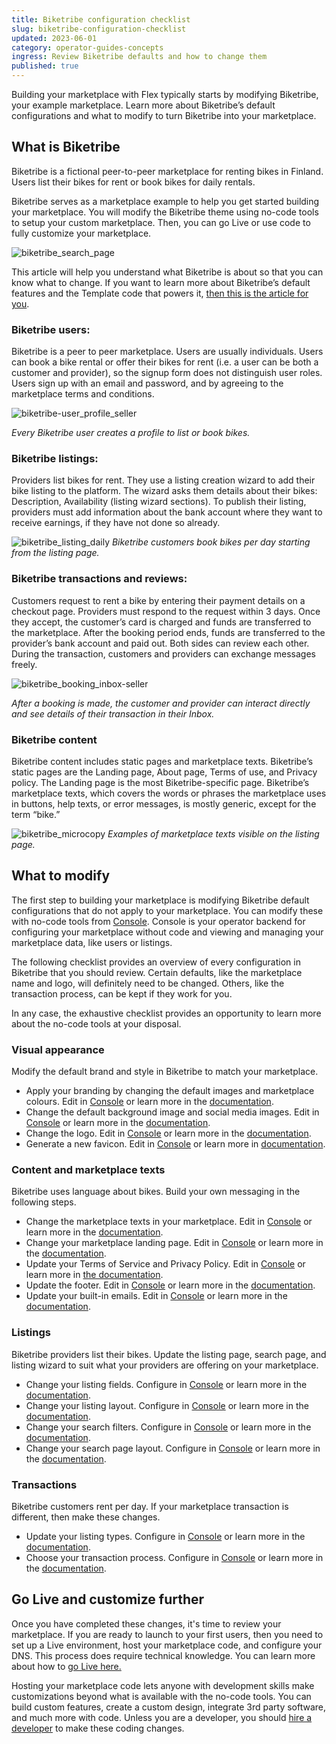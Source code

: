 ```yaml
---
title: Biketribe configuration checklist
slug: biketribe-configuration-checklist
updated: 2023-06-01
category: operator-guides-concepts
ingress: Review Biketribe defaults and how to change them
published: true
---
```


Building your marketplace with Flex typically starts by modifying
Biketribe, your example marketplace. Learn more about Biketribe’s
default configurations and what to modify to turn Biketribe into your
marketplace.

## What is Biketribe

Biketribe is a fictional peer-to-peer marketplace for renting bikes in
Finland. Users list their bikes for rent or book bikes for daily
rentals.

Biketribe serves as a marketplace example to help you get started
building your marketplace. You will modify the Biketribe theme using
no-code tools to setup your custom marketplace. Then, you can go Live or
use code to fully customize your marketplace.

![biketribe_search_page](./search_page-grid_layout-landscape.png)

This article will help you understand what Biketribe is about so that
you can know what to change. If you want to learn more about Biketribe’s
default features and the Template code that powers it,
[then this is the article for you](https://www.sharetribe.com/docs/introduction/introducing-template/).

### Biketribe users:

Biketribe is a peer to peer marketplace. Users are usually individuals.
Users can book a bike rental or offer their bikes for rent (i.e. a user
can be both a customer and provider), so the signup form does not
distinguish user roles. Users sign up with an email and password, and by
agreeing to the marketplace terms and conditions.

![biketribe-user_profile_seller](./biketribe-user_profile-seller.png)

_Every Biketribe user creates a profile to list or book bikes._

### Biketribe listings:

Providers list bikes for rent. They use a listing creation wizard to add
their bike listing to the platform. The wizard asks them details about
their bikes: Description, Availability (listing wizard sections). To
publish their listing, providers must add information about the bank
account where they want to receive earnings, if they have not done so
already.

![biketribe_listing_daily](./biketribe-listing_daily-buyer.png)
_Biketribe customers book bikes per day starting from the listing page._

### Biketribe transactions and reviews:

Customers request to rent a bike by entering their payment details on a
checkout page. Providers must respond to the request within 3 days. Once
they accept, the customer’s card is charged and funds are transferred to
the marketplace. After the booking period ends, funds are transferred to
the provider’s bank account and paid out. Both sides can review each
other. During the transaction, customers and providers can exchange
messages freely.

![biketribe_booking_inbox-seller](./biketribe-booking_daily_inbox-seller.png)

_After a booking is made, the customer and provider can interact
directly and see details of their transaction in their Inbox._

### Biketribe content

Biketribe content includes static pages and marketplace texts.
Biketribe’s static pages are the Landing page, About page, Terms of use,
and Privacy policy. The Landing page is the most Biketribe-specific
page. Biketribe’s marketplace texts, which covers the words or phrases
the marketplace uses in buttons, help texts, or error messages, is
mostly generic, except for the term “bike.”

![biketribe_microcopy](./biketribe-listing_daily_microcopy.png)
_Examples of marketplace texts visible on the listing page._

## What to modify

The first step to building your marketplace is modifying Biketribe
default configurations that do not apply to your marketplace. You can
modify these with no-code tools from
[Console](https://flex-console.sharetribe.com/). Console is your
operator backend for configuring your marketplace without code and
viewing and managing your marketplace data, like users or listings.

The following checklist provides an overview of every configuration in
Biketribe that you should review. Certain defaults, like the marketplace
name and logo, will definitely need to be changed. Others, like the
transaction process, can be kept if they work for you.

In any case, the exhaustive checklist provides an opportunity to learn
more about the no-code tools at your disposal.

### Visual appearance

Modify the default brand and style in Biketribe to match your
marketplace.

- Apply your branding by changing the default images and marketplace
  colours. Edit in [Console](https://flex-console.sharetribe.com/) or
  learn more in the
  [documentation](https://www.sharetribe.com/docs/operator-guides/how-to-add-good-looking-logos-and-images/).
- Change the default background image and social media images. Edit in
  [Console](https://flex-console.sharetribe.com/) or learn more in the
  [documentation](https://www.sharetribe.com/docs/operator-guides/how-to-add-good-looking-logos-and-images/).
- Change the logo. Edit in
  [Console](https://flex-console.sharetribe.com/) or learn more in the
  [documentation](https://www.sharetribe.com/docs/operator-guides/how-to-add-good-looking-logos-and-images/).
- Generate a new favicon. Edit in
  [Console](https://flex-console.sharetribe.com/) or learn more in
  [documentation](https://www.sharetribe.com/docs/operator-guides/how-to-add-good-looking-logos-and-images/).

### Content and marketplace texts

Biketribe uses language about bikes. Build your own messaging in the
following steps.

- Change the marketplace texts in your marketplace. Edit in
  [Console](https://flex-console.sharetribe.com/) or learn more in the
  [documentation](https://www.sharetribe.com/docs/operator-guides/how-to-use-microcopy-editor/).
- Change your marketplace landing page. Edit in
  [Console](https://flex-console.sharetribe.com/) or learn more in the
  [documentation](https://www.sharetribe.com/docs/operator-guides/how-to-edit-content-pages-in-console/).
- Update your Terms of Service and Privacy Policy. Edit in
  [Console](https://flex-console.sharetribe.com/) or learn more in
  [the documentation](https://www.sharetribe.com/docs/operator-guides/free-templates/).
- Update the footer. Edit in
  [Console](https://flex-console.sharetribe.com/) or learn more in the
  [documentation](https://www.sharetribe.com/docs/operator-guides/how-footer-works/).
- Update your built-in emails. Edit in
  [Console](https://flex-console.sharetribe.com/) or learn more in the
  [documentation](https://www.sharetribe.com/docs/concepts/email-notifications/#built-in-email-notifications).

### Listings

Biketribe providers list their bikes. Update the listing page, search
page, and listing wizard to suit what your providers are offering on
your marketplace.

- Change your listing fields. Configure in
  [Console](https://flex-console.sharetribe.com/) or learn more in the
  [documentation](https://www.sharetribe.com/docs/operator-guides/listing-fields/).
- Change your listing layout. Configure in
  [Console](https://flex-console.sharetribe.com/) or learn more in the
  [documentation](https://www.sharetribe.com/docs/operator-guides/listing-page-image-layouts/).
- Change your search filters. Configure in
  [Console](https://flex-console.sharetribe.com/) or learn more in the
  [documentation](https://www.sharetribe.com/docs/operator-guides/how-search-works/).
- Change your search page layout. Configure in
  [Console](https://flex-console.sharetribe.com/) or learn more in the
  [documentation](https://www.sharetribe.com/docs/operator-guides/search-page-layout-options/).

### Transactions

Biketribe customers rent per day. If your marketplace transaction is
different, then make these changes.

- Update your listing types. Configure in
  [Console](https://flex-console.sharetribe.com/) or learn more in the
  [documentation](https://www.sharetribe.com/docs/operator-guides/what-are-listing-types/).
- Choose your transaction process. Configure in
  [Console](https://flex-console.sharetribe.com/) or learn more in the
  [documentation](https://www.sharetribe.com/docs/operator-guides/understanding-transaction-settings/).

## Go Live and customize further

Once you have completed these changes, it's time to review your
marketplace. If you are ready to launch to your first users, then you
need to set up a Live environment, host your marketplace code, and
configure your DNS. This process does require technical knowledge. You
can learn more about how to
[go Live here.](https://www.sharetribe.com/docs/operator-guides/how-to-build-launch-operate-with-sharetribe-flex/#how-to-go-live)

Hosting your marketplace code lets anyone with development skills make
customizations beyond what is available with the no-code tools. You can
build custom features, create a custom design, integrate 3rd party
software, and much more with code. Unless you are a developer, you
should
[hire a developer](https://www.sharetribe.com/docs/operator-guides/how-to-hire-developer/)
to make these coding changes.
